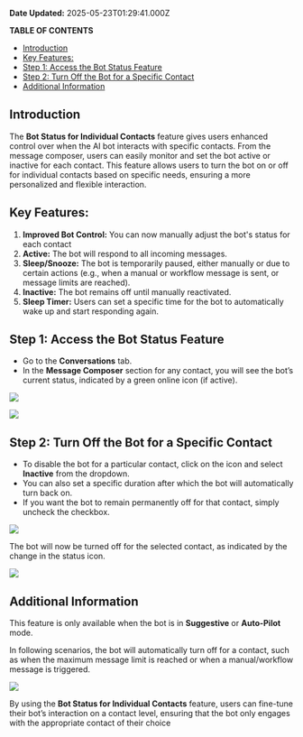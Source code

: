 **Date Updated:** 2025-05-23T01:29:41.000Z
  
  
**TABLE OF CONTENTS**

* [Introduction](#Introduction)
* [Key Features:](#Key-Features%3A)
* [Step 1: Access the Bot Status Feature](#Step-1%3A-Access-the-Bot-Status-Feature)
* [Step 2: Turn Off the Bot for a Specific Contact](#Step-2%3A-Turn-Off-the-Bot-for-a-Specific-Contact)
* [Additional Information ](#Additional-Information%C2%A0)

## **Introduction**

The **Bot Status for Individual Contacts** feature gives users enhanced control over when the AI bot interacts with specific contacts. From the message composer, users can easily monitor and set the bot active or inactive for each contact. This feature allows users to turn the bot on or off for individual contacts based on specific needs, ensuring a more personalized and flexible interaction.

  
## **Key Features:**

1. **Improved Bot Control:** You can now manually adjust the bot's status for each contact
2. **Active:** The bot will respond to all incoming messages.
3. **Sleep/Snooze:** The bot is temporarily paused, either manually or due to certain actions (e.g., when a manual or workflow message is sent, or message limits are reached).
4. **Inactive:** The bot remains off until manually reactivated.
5. **Sleep Timer:** Users can set a specific time for the bot to automatically wake up and start responding again.

  
## **Step 1: Access the Bot Status Feature**

* Go to the **Conversations** tab.
* In the **Message Composer** section for any contact, you will see the bot’s current status, indicated by a green online icon (if active).

![](https://s3.amazonaws.com/cdn.freshdesk.com/data/helpdesk/attachments/production/155035612583/original/8qUlQFgS7CSL4as43Xw6Mj2HdQ8HvP2EAg.png?1730194160)

![](https://s3.amazonaws.com/cdn.freshdesk.com/data/helpdesk/attachments/production/155035612584/original/Ma-iuBQE_QOmg8wLDKNSUD_mPXgYGTfe-w.png?1730194160)

####   

## **Step 2: Turn Off the Bot for a Specific Contact**

* To disable the bot for a particular contact, click on the icon and select **Inactive** from the dropdown.
* You can also set a specific duration after which the bot will automatically turn back on.
* If you want the bot to remain permanently off for that contact, simply uncheck the checkbox.

![](https://s3.amazonaws.com/cdn.freshdesk.com/data/helpdesk/attachments/production/155035612585/original/o2kClK4-_8U675-EuackQ9esnGNDlcesNw.png?1730194160)

The bot will now be turned off for the selected contact, as indicated by the change in the status icon.

![](https://s3.amazonaws.com/cdn.freshdesk.com/data/helpdesk/attachments/production/155035612582/original/NHVM6LDC7YQPGW9Y-JxKPsqXSAAuI0esLg.png?1730194160)

  
## **Additional Information** 

  
This feature is only available when the bot is in **Suggestive** or **Auto-Pilot** mode.

In following scenarios, the bot will automatically turn off for a contact, such as when the maximum message limit is reached or when a manual/workflow message is triggered.

![](https://s3.amazonaws.com/cdn.freshdesk.com/data/helpdesk/attachments/production/155035612581/original/XzZ228uGNqUGfiq_BH-ugTIHk2GvYOTOXA.png?1730194160)

  
By using the **Bot Status for Individual Contacts** feature, users can fine-tune their bot’s interaction on a contact level, ensuring that the bot only engages with the appropriate contact of their choice

  